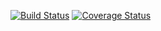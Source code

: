 [![Build Status](https://travis-ci.org/leost3/devssurvey.svg?branch=master)](https://travis-ci.org/leost3/devssurvey)
[![Coverage Status](https://coveralls.io/repos/github/leost3/devssurvey/badge.svg?branch=master)](https://coveralls.io/github/leost3/devssurvey?branch=master)